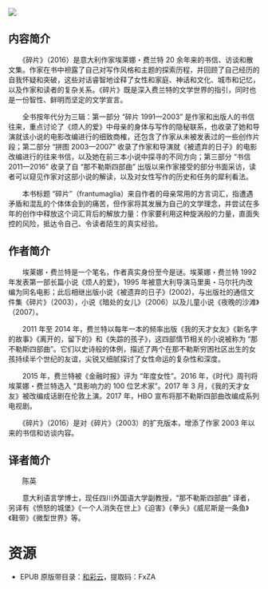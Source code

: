 ![](http://img3m9.ddimg.cn/34/17/29145139-1_u_12.jpg)

## 内容简介

　　《碎片》（2016）是意大利作家埃莱娜・费兰特 20 余年来的书信、访谈和散文集。作家在书中袒露了自己对写作风格和主题的探索历程，并回顾了自己经历的自我怀疑和突破，这些对话睿智地诠释了女性和家庭、神话和文化、城市和记忆，以及作家和读者的复杂关系。《碎片》既是深入费兰特的文学世界的指引，同时也是一份智性、鲜明而坚定的文学宣言。

　　全书按年代分为三辑：第一部分 “碎片 1991—2003” 是作家和出版人的书信往来，重点讨论了《烦人的爱》中母亲的身体与写作的隐秘联系，也收录了她和导演就该小说的电影改编进行的细致商榷，还包含了作家从未被发表过的一些创作片段；第二部分 “拼图 2003—2007” 收录了作家和导演就《被遗弃的日子》的电影改编进行的往来书信，以及她在前三本小说中探寻的不同方向；第三部分 “书信 2011—2016” 收录了自 “那不勒斯四部曲” 出版以来作家接受的部分书面采访，读者可以窥见作家对这部小说的解读，以及对女性写作的历史和任务的犀利看法。

　　本书标题 “碎片”（frantumaglia）来自作者的母亲常用的方言词汇，指遭遇矛盾和混乱的个体体会到的痛苦，但作家将其发展为自己的文学理念，并尝试在多年的创作中释放这个词汇背后的解放力量：作家要利用这种旋涡般的力量，直面失控的风险，抵达令自己、令读者陌生的真实经验。

## 作者简介

　　埃莱娜・费兰特是一个笔名，作者真实身份至今是谜。埃莱娜・费兰特 1992 年发表第一部长篇小说《烦人的爱》，1995 年被意大利导演马里奥・马尔托内改编为同名电影；此后相继出版小说《被遗弃的日子》(2002)，与出版社的通信文件集《碎片》（2003），小说《暗处的女儿》（2006）以及儿童小说《夜晚的沙滩》（2007）。

　　2011 年至 2014 年，费兰特以每年一本的频率出版《我的天才女友》《新名字的故事》《离开的，留下的》和《失踪的孩子》，这四部情节相关的小说被称为 “那不勒斯四部曲”。它们以史诗般的体例，描述了两个在那不勒斯穷困社区出生的女孩持续半个世纪的友谊，尖锐又细腻探讨了女性命运的复杂性和深度。

　　2015 年，费兰特被《金融时报》评为 “年度女性”。2016 年，《时代》周刊将埃莱娜・费兰特选入 “具影响力的 100 位艺术家”。2017 年 3 月，《我的天才女友》被改编成话剧在伦敦上演。2017 年，HBO 宣布将那不勒斯四部曲改编成系列电视剧。

　　《碎片》（2016）是对《碎片》（2003）的扩充版本，增添了作家 2003 年以来的书信和访谈内容。

## 译者简介

　　陈英

　　意大利语言学博士，现任四川外国语大学副教授，“那不勒斯四部曲” 译者，另译有《愤怒的城堡》《一个人消失在世上》《迫害》《拳头》《威尼斯是一条鱼》《鞋带》《微型世界》等。

# 资源

* EPUB 原版带目录：[和彩云](https://caiyun.139.com/m/i?0n5CfngcV1LxR)，提取码：FxZA
